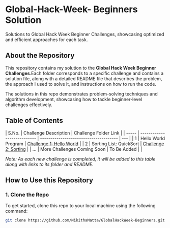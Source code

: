 # Global-Hack-Week- Beginners Solution

Solutions to Global Hack Week Beginner Challenges, showcasing optimized and efficient approaches for each task.

## About the Repository

This repository contains my solution to the **Global Hack Week Beginner Challenges**.Each folder corresponds to a specific challenge and contains a solution file, along with a detailed README file that describes the problem, the approach I used to solve it, and instructions on how to run the code.

The solutions in this repo demonstrates problem-solving techniques and algorithm development, showcasing how to tackle beginner-level challenges effectively.

## Table of Contents

| S.No. | Challenge Description       | Challenge Folder Link                  |
| ----- | --------------------------- | -------------------------------------- | --- |
| 1     | Hello World Program         | [Challenge 1: Hello World](challenge1) |
| 2     | Sorting List: QuickSort     | [Challenge 2: Sorting](challenge2)     |
| ...   | More Challenges Coming Soon | To Be Added                            |     |

_Note: As each new challenge is completed, it will be added to this table along with links to its folder and README._

## How to Use this Repository

### 1. Clone the Repo

To get started, clone this repo to your local machine using the following command:

```bash
git clone https://github.com/NikithaMatta/GlobalHackWeek-Beginners.git
```
